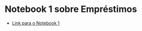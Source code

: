# Notebook 1 sobre Empréstimos
* [Link para o Notebook 1](https://github.com/jovi2000/MC322-Joao-Barreira/blob/main/lab01/notebook/emprestimo01-JoaoBarreira.ipynb)
